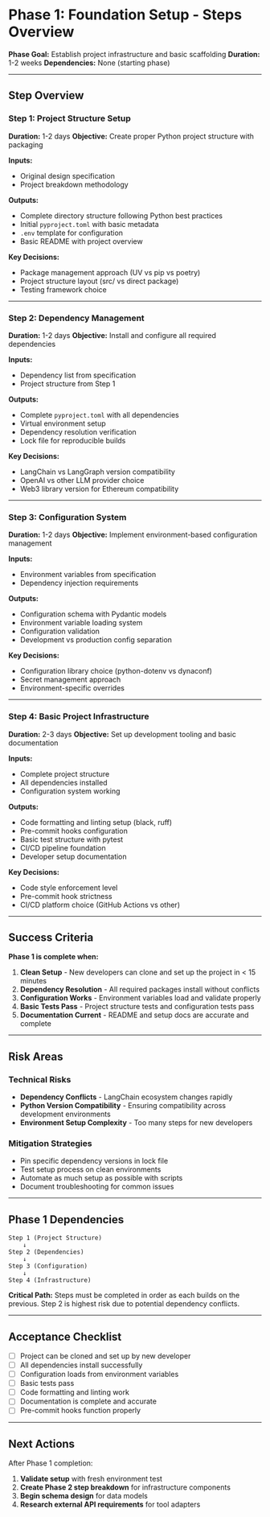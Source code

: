 # Phase 1: Foundation Setup - Steps Overview

**Phase Goal:** Establish project infrastructure and basic scaffolding
**Duration:** 1-2 weeks
**Dependencies:** None (starting phase)

---

## Step Overview

### Step 1: Project Structure Setup
**Duration:** 1-2 days
**Objective:** Create proper Python project structure with packaging

**Inputs:**
- Original design specification
- Project breakdown methodology

**Outputs:**
- Complete directory structure following Python best practices
- Initial `pyproject.toml` with basic metadata
- `.env` template for configuration
- Basic README with project overview

**Key Decisions:**
- Package management approach (UV vs pip vs poetry)
- Project structure layout (src/ vs direct package)
- Testing framework choice

---

### Step 2: Dependency Management
**Duration:** 1-2 days
**Objective:** Install and configure all required dependencies

**Inputs:**
- Dependency list from specification
- Project structure from Step 1

**Outputs:**
- Complete `pyproject.toml` with all dependencies
- Virtual environment setup
- Dependency resolution verification
- Lock file for reproducible builds

**Key Decisions:**
- LangChain vs LangGraph version compatibility
- OpenAI vs other LLM provider choice
- Web3 library version for Ethereum compatibility

---

### Step 3: Configuration System
**Duration:** 1-2 days
**Objective:** Implement environment-based configuration management

**Inputs:**
- Environment variables from specification
- Dependency injection requirements

**Outputs:**
- Configuration schema with Pydantic models
- Environment variable loading system
- Configuration validation
- Development vs production config separation

**Key Decisions:**
- Configuration library choice (python-dotenv vs dynaconf)
- Secret management approach
- Environment-specific overrides

---

### Step 4: Basic Project Infrastructure
**Duration:** 2-3 days
**Objective:** Set up development tooling and basic documentation

**Inputs:**
- Complete project structure
- All dependencies installed
- Configuration system working

**Outputs:**
- Code formatting and linting setup (black, ruff)
- Pre-commit hooks configuration
- Basic test structure with pytest
- CI/CD pipeline foundation
- Developer setup documentation

**Key Decisions:**
- Code style enforcement level
- Pre-commit hook strictness
- CI/CD platform choice (GitHub Actions vs other)

---

## Success Criteria

**Phase 1 is complete when:**

1. **Clean Setup** - New developers can clone and set up the project in < 15 minutes
2. **Dependency Resolution** - All required packages install without conflicts
3. **Configuration Works** - Environment variables load and validate properly
4. **Basic Tests Pass** - Project structure tests and configuration tests pass
5. **Documentation Current** - README and setup docs are accurate and complete

---

## Risk Areas

### Technical Risks
- **Dependency Conflicts** - LangChain ecosystem changes rapidly
- **Python Version Compatibility** - Ensuring compatibility across development environments
- **Environment Setup Complexity** - Too many steps for new developers

### Mitigation Strategies
- Pin specific dependency versions in lock file
- Test setup process on clean environments
- Automate as much setup as possible with scripts
- Document troubleshooting for common issues

---

## Phase 1 Dependencies

```
Step 1 (Project Structure)
    ↓
Step 2 (Dependencies)
    ↓
Step 3 (Configuration)
    ↓
Step 4 (Infrastructure)
```

**Critical Path:** Steps must be completed in order as each builds on the previous. Step 2 is highest risk due to potential dependency conflicts.

---

## Acceptance Checklist

- [ ] Project can be cloned and set up by new developer
- [ ] All dependencies install successfully
- [ ] Configuration loads from environment variables
- [ ] Basic tests pass
- [ ] Code formatting and linting work
- [ ] Documentation is complete and accurate
- [ ] Pre-commit hooks function properly

---

## Next Actions

After Phase 1 completion:
1. **Validate setup** with fresh environment test
2. **Create Phase 2 step breakdown** for infrastructure components
3. **Begin schema design** for data models
4. **Research external API requirements** for tool adapters